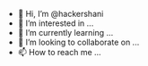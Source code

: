 - 👋 Hi, I’m @hackershani
- 👀 I’m interested in ...
- 🌱 I’m currently learning ...
- 💞️ I’m looking to collaborate on ...
- 📫 How to reach me ...

<!---
hackershani/hackershani is a ✨ special ✨ repository because its `README.md` (this file) appears on your GitHub profile.
You can click the Preview link to take a look at your changes.
--->
